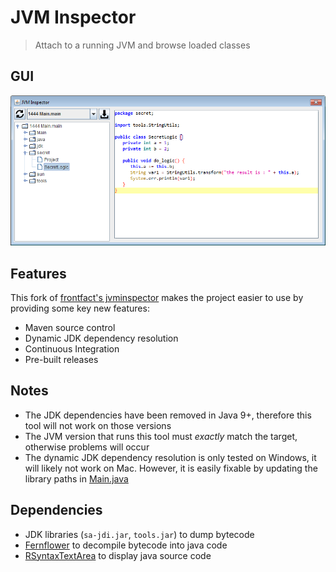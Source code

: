 
# JVM Inspector
> Attach to a running JVM and browse loaded classes

## GUI
![ui](ui.png)

## Features
This fork of [frontfact's jvminspector](https://github.com/frontfact/jvminspector) makes the project easier to use by providing some key new features:
- Maven source control
- Dynamic JDK dependency resolution
- Continuous Integration
- Pre-built releases

## Notes
- The JDK dependencies have been removed in Java 9+, therefore this tool will not work on those versions
- The JVM version that runs this tool must _exactly_ match the target, otherwise problems will occur
- The dynamic JDK dependency resolution is only tested on Windows, it will likely not work on Mac. However, it is easily fixable by updating the library paths in [Main.java](./src/main/java/jvminspector/Main.java)

## Dependencies
- JDK libraries (`sa-jdi.jar`, `tools.jar`) to dump bytecode
- [Fernflower](https://github.com/fesh0r/fernflower) to decompile bytecode into java code
- [RSyntaxTextArea](https://github.com/bobbylight/RSyntaxTextArea) to display java source code
